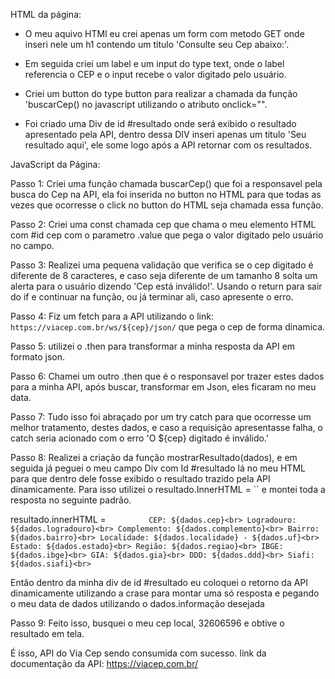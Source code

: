 HTML da página:

- O meu aquivo HTMl eu crei apenas um form com metodo GET onde inseri nele um h1 contendo um titulo 'Consulte seu Cep abaixo:'.

- Em seguida criei um label e um input do type text, onde o label referencia o CEP e o input recebe o valor digitado pelo usuário.

- Criei um button do type button para realizar a chamada da função 'buscarCep() no javascript utilizando o atributo onclick="".

- Foi criado uma Div de id #resultado onde será exibido o resultado apresentado pela API, dentro dessa DIV inseri apenas um titulo 'Seu resultado aqui', ele some logo após a API retornar com os resultados.




JavaScript da Página:

Passo 1: Criei uma função chamada buscarCep() que foi a responsavel pela busca do Cep na API, ela foi inserida no button no HTML para que todas as vezes que ocorresse o click no button do HTML seja chamada essa função.

Passo 2: Criei uma const chamada cep que chama o meu elemento HTML com #id cep com o parametro .value que pega o valor digitado pelo usuário no campo.

Passo 3: Realizei uma pequena validação que verifica se o cep digitado é diferente de 8 caracteres, e caso seja diferente de um tamanho 8 solta um alerta para o usuário dizendo 'Cep está inválido!'. Usando o return para sair do if e continuar na função, ou já terminar ali, caso apresente o erro. 

Passo 4: Fiz um fetch para a API utilizando o link: `https://viacep.com.br/ws/${cep}/json/` que pega o cep de forma dinamica.

Passo 5: utilizei o .then para transformar a minha resposta da API em formato json.

Passo 6: Chamei um outro .then que é o responsavel por trazer estes dados para a minha API, após buscar, transformar em Json, eles ficaram no meu data.

Passo 7: Tudo isso foi abraçado por um try catch para que ocorresse um melhor tratamento, destes dados, e caso a requisição apresentasse falha, o catch seria acionado com o erro 'O ${cep} digitado é inválido.'

Passo 8: Realizei a criação da função mostrarResultado(dados), e em seguida já peguei o meu campo Div com Id #resultado lá no meu HTML para que dentro dele fosse exibido o resultado trazido pela API dinamicamente. Para isso utilizei o resultado.InnerHTML = `` e montei toda a resposta no seguinte padrão.

resultado.innerHTML = `         CEP: ${dados.cep}<br>
                                Logradouro: ${dados.logradouro}<br>
                                Complemento: ${dados.complemento}<br>
                                Bairro: ${dados.bairro}<br>
                                Localidade: ${dados.localidade} - ${dados.uf}<br>
                                Estado: ${dados.estado}<br>
                                Região: ${dados.regiao}<br>
                                IBGE: ${dados.ibge}<br>
                                GIA: ${dados.gia}<br>
                                DDD: ${dados.ddd}<br>
                                Siafi: ${dados.siafi}<br>`

Então dentro da minha div de id #resultado eu coloquei o retorno da API dinamicamente utilizando a crase para montar uma só resposta e pegando o meu data de dados utilizando o dados.informação desejada

Passo 9: Feito isso, busquei o meu cep local, 32606596 e obtive o resultado em tela. 

É isso, API do Via Cep sendo consumida com sucesso.
link da documentação da API: https://viacep.com.br/